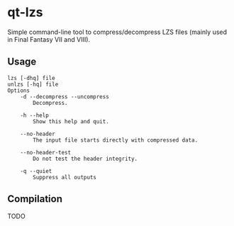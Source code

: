 qt-lzs
======

Simple command-line tool to compress/decompress LZS files (mainly used in Final Fantasy VII and VIII).

Usage
-----

    lzs [-dhq] file
    unlzs [-hq] file
    Options
        -d --decompress --uncompress
            Decompress.
    
        -h --help
            Show this help and quit.
    
        --no-header
            The input file starts directly with compressed data.
    
        --no-header-test
            Do not test the header integrity.
    
        -q --quiet
            Suppress all outputs

Compilation
-----------

TODO
